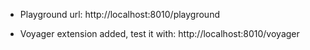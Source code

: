 
* Playground url: http://localhost:8010/playground

* Voyager extension added, test it with: http://localhost:8010/voyager

